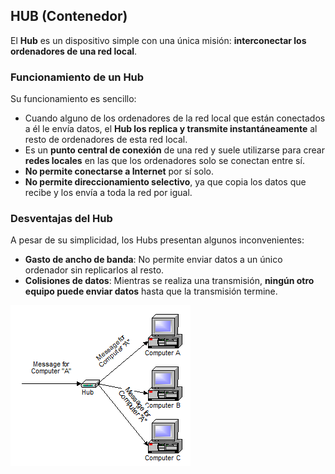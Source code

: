 ## HUB (Contenedor)

El **Hub** es un dispositivo simple con una única misión: **interconectar los ordenadores de una red local**.

### Funcionamiento de un Hub

Su funcionamiento es sencillo:

- Cuando alguno de los ordenadores de la red local que están conectados a él le envía datos, el **Hub los replica y transmite instantáneamente** al resto de ordenadores de esta red local.
- Es un **punto central de conexión** de una red y suele utilizarse para crear **redes locales** en las que los ordenadores solo se conectan entre sí.
- **No permite conectarse a Internet** por sí solo.
- **No permite direccionamiento selectivo**, ya que copia los datos que recibe y los envía a toda la red por igual.

### Desventajas del Hub

A pesar de su simplicidad, los Hubs presentan algunos inconvenientes:

- **Gasto de ancho de banda**: No permite enviar datos a un único ordenador sin replicarlos al resto.
- **Colisiones de datos**: Mientras se realiza una transmisión, **ningún otro equipo puede enviar datos** hasta que la transmisión termine.

![Descripcion de la imagen](assets/hub3.png)
